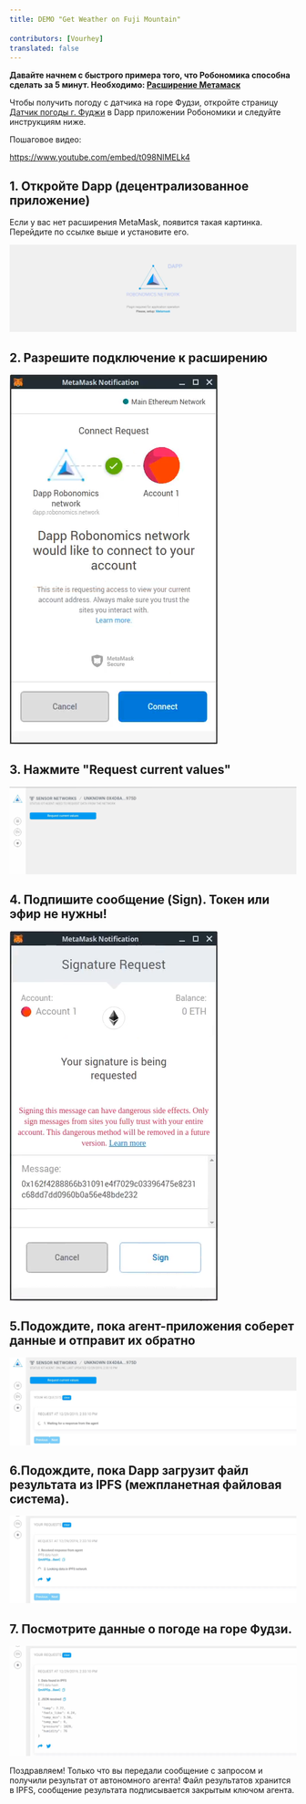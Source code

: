 ```yaml
---
title: DEMO "Get Weather on Fuji Mountain"
 
contributors: [Vourhey]
translated: false
---
```


**Давайте начнем с быстрого примера того, что Робономика способна сделать за 5 минут. Необходимо: [Расширение Метамаск](https://metamask.io/)**

Чтобы получить погоду с датчика на горе Фудзи, откройте страницу [Датчик погоды г. Фуджи](https://dapp.robonomics.network/#/fuji/airalab/QmbQT8cj9TJKfYVaidfShnrEX1g14yTC9bdG1XbcRX73wY/0x4D8a26e1f055c0b28D71cf1deA05f0f595a6975d/) в Dapp приложении Робономики и следуйте инструкциям ниже.

Пошаговое видео:

https://www.youtube.com/embed/t098NlMELk4

## 1. Откройте Dapp (децентрализованное приложение)

Если у вас нет расширения MetaMask, появится такая картинка. Перейдите по ссылке выше и установите его.

!["Robonomics dApp if no MetaMask installed"](../images/sensor-demo/sensor-demo-1.png "Robonomics dApp if no MetaMask installed")

## 2. Разрешите подключение к расширению
!["Connection to Robonomics dApp via Metamask"](../images/sensor-demo/sensor-demo-2.png "Connection to Robonomics dApp via Metamask")

## 3. Нажмите "Request current values"
!["Request sensor's data in Robonomics network via dApp"](../images/sensor-demo/sensor-demo-3.png "Request sensor's data in Robonomics network via dApp")

## 4. Подпишите сообщение (Sign). Токен или эфир не нужны!
!["Sign a message in Robonomics network via dApp"](../images/sensor-demo/sensor-demo-4.png "Sign a message in Robonomics network via dApp")

## 5.Подождите, пока агент-приложения соберет данные и отправит их обратно
!["Wait for response of the agent in Robonomics network via dApp"](../images/sensor-demo/sensor-demo-5.png "Wait for response of the agent in Robonomics network via dApp")

## 6.Подождите, пока Dapp загрузит файл результата из IPFS (межпланетная файловая система).
!["Wait for IPFS file with results in Robonomics network via dApp"](../images/sensor-demo/sensor-demo-6.png "Wait for IPFS file with results in Robonomics network via dApp")

## 7. Посмотрите данные о погоде на горе Фудзи.
!["The results of sensor network in Robonomics via dApp"](../images/sensor-demo/sensor-demo-7.png "The results of sensor network in Robonomics via dApp")

Поздравляем! Только что вы передали сообщение с запросом и получили результат от автономного агента! Файл результатов хранится в IPFS, сообщение результата подписывается закрытым ключом агента.

